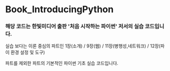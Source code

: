 # Book_IntroducingPython
### 해당 코드는 한빛미디어 출판 '처음 시작하는 파이썬' 저서의 실습 코드입니다.
실습 보다는 이론 중심의 파트인 1장(소개) / 9장(웹) / 11장(병행성,네트워크) / 12장(파이 환경 설정 및 도구) 

파트를 제외한 파트의 기본적인 파이썬 기초 실습 코드입니다.
